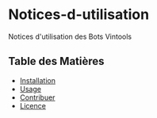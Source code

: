 # Notices-d-utilisation
Notices d'utilisation des Bots Vintools


## Table des Matières
- [Installation](#installation)
- [Usage](#usage)
- [Contribuer](#contribuer)
- [Licence](#licence)
